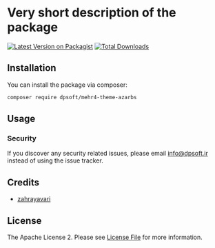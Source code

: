 # Very short description of the package

[![Latest Version on Packagist](https://img.shields.io/packagist/v/dpsoft/mehr4-theme-azarbs.svg?style=flat-square)](https://packagist.org/packages/dpsoft/mehr4-theme-azarbs)
[![Total Downloads](https://img.shields.io/packagist/dt/dpsoft/mehr4-theme-azarbs.svg?style=flat-square)](https://packagist.org/packages/dpsoft/mehr4-theme-azarbs)






## Installation

You can install the package via composer:

```bash
composer require dpsoft/mehr4-theme-azarbs
```

## Usage



### Security

If you discover any security related issues, please email info@dpsoft.ir instead of using the issue tracker.

## Credits

- [zahrayavari](http://mygitlab.ir/dpsoft)

## License

The Apache License 2. Please see [License File](LICENSE.md) for more information.

